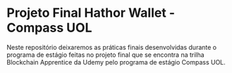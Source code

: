 # Projeto Final Hathor Wallet - Compass UOL
Neste repositório deixaremos as práticas finais desenvolvidas durante o programa de estágio feitas no projeto final que se encontra na trilha Blockchain Apprentice da Udemy pelo programa de estágio Compass UOL.
